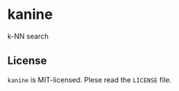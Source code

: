 kanine
======

k-NN search

License
-------

`kanine` is MIT-licensed. Plese read the `LICENSE` file.
